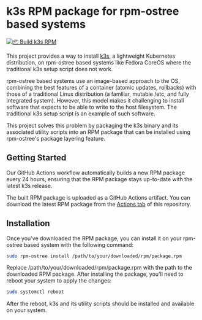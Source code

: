 ﻿# k3s RPM package for rpm-ostree based systems

[![📦 Build k3s RPM](https://github.com/pipelinedave/k3s-rpm/actions/workflows/build-rpm.yml/badge.svg?event=workflow_dispatch)](https://github.com/pipelinedave/k3s-rpm/actions/workflows/build-rpm.yml)

This project provides a way to install [k3s](https://k3s.io/), a lightweight Kubernetes distribution, on rpm-ostree based systems like Fedora CoreOS where the traditional k3s setup script does not work.

rpm-ostree based systems use an image-based approach to the OS, combining the best features of a container (atomic updates, rollbacks) with those of a traditional Linux distribution (a familiar, mutable /etc, and fully integrated system). However, this model makes it challenging to install software that expects to be able to write to the host filesystem. The traditional k3s setup script is an example of such software.

This project solves this problem by packaging the k3s binary and its associated utility scripts into an RPM package that can be installed using rpm-ostree's package layering feature.

## Getting Started

Our GitHub Actions workflow automatically builds a new RPM package every 24 hours, ensuring that the RPM package stays up-to-date with the latest k3s release.

The built RPM package is uploaded as a GitHub Actions artifact. You can download the latest RPM package from the [Actions tab](https://github.com/pipelinedave/k3s-rpm/actions) of this repository.

## Installation

Once you've downloaded the RPM package, you can install it on your rpm-ostree based system with the following command:

```bash
sudo rpm-ostree install /path/to/your/downloaded/rpm/package.rpm
```

Replace /path/to/your/downloaded/rpm/package.rpm with the path to the downloaded RPM package. After installing the package, you'll need to reboot your system to apply the changes:

```bash
sudo systemctl reboot
```

After the reboot, k3s and its utility scripts should be installed and available on your system.
